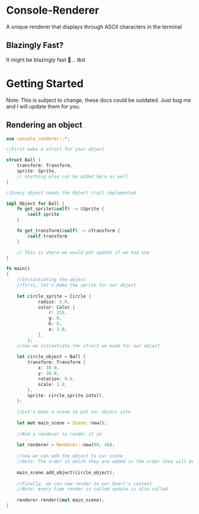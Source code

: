 # Console-Renderer
A unique renderer that displays through ASCII characters in the terminal
## Blazingly Fast?
It might be blazingly fast 🚀... tbd
# Getting Started
Note: This is subject to change, these docs could be outdated. Just bug me and I will update them for you.
## Rendering an object
``` rust
use console_renderer::*;

//First make a struct for your object

struct Ball {
    transform: Transform,
    sprite: Sprite,
    // anything else can be added here as well
}

//Every object needs the Object trait implemented

impl Object for Ball {
    fn get_sprite(&self) -> &Sprite {
        &self.sprite
    }

    fn get_transform(&self) -> &Transform {
        &self.transform
    }

    // This is where we would put update if we had one
}

fn main()
{
    //Instantiating the object
    //first, let's make the sprite for our object
    
    let circle_sprite = Circle {
            radius: 5.0,
            color: Color {
                r: 255,
                g: 0,
                b: 0,
                a: 1.0,
            },
        };
    //now we instantiate the struct we made for our object
    
    let circle_object = Ball {
        transform: Transform {
            x: 10.0,
            y: 20.0,
            rotation: 0.0,
            scale: 1.0,
        },
        sprite: circle_sprite.into(),
    };
    
    //Let's make a scene to put our object into
    
    let mut main_scene = Scene::new();
    
    //And a renderer to render it in
    
    let renderer = Renderer::new(80, 40);
    
    //now we can add the object to our scene
    //Note: The order in which they are added is the order they will be rendered in
    
    main_scene.add_object(circle_object);
    
    //Finally, we can now render to our heart's content 
    //Note: every time render is called update is also called
    
    renderer.render(&mut main_scene);
}
```


